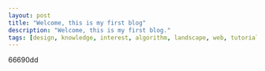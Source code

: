 ```yaml
---
layout: post
title: "Welcome, this is my first blog"
description: "Welcome, this is my first blog."
tags: [design, knowledge, interest, algorithm, landscape, web, tutorial, tasty, books, travel, interset]
---
```


66690dd
